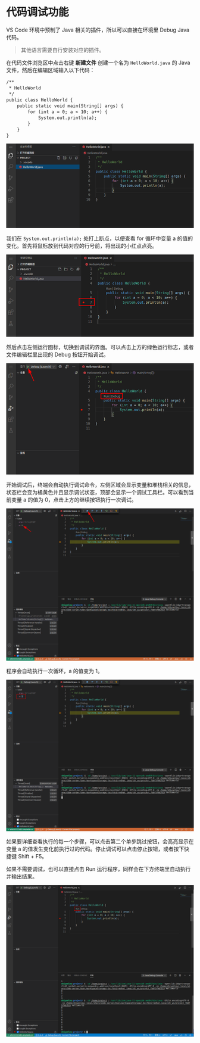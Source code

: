 # 代码调试功能
VS Code 环境中预制了 Java 相关的插件，所以可以直接在环境里 Debug Java 代码。

> 其他语言需要自行安装对应的插件。

在代码文件浏览区中点击右键 **新建文件** 创建一个名为 `HelloWorld.java` 的 Java 文件，然后在编辑区域输入以下代码：

```Plain Text
/**
 * HelloWorld
 */
public class HelloWorld {
    public static void main(String[] args) {
        for (int a = 0; a < 10; a++) {
            System.out.println(a);
        }
    }
}

```
![image](images/qM5C_O837vpa5JHdna2Lc5zX-314FFfx-hsj7H1pRco.png)

我们在 `System.out.println(a);` 处打上断点，以便查看 for 循环中变量 a 的值的变化。首先将鼠标放到代码对应的行号前，将出现的小红点点亮。

![image](images/lEG9SXu_L9a0bOSpZ5dLikKk8vVHA3XJn_DL8xcEelo.png)

然后点击左侧运行图标，切换到调试的界面。可以点击上方的绿色运行标志，或者文件编辑栏里出现的 Debug 按钮开始调试。

![image](images/d4KFsiLknByKwnaFK6XjjHhvzdMy8U7LKrBaPpU5nCA.png)

开始调试后，终端会自动执行调试命令，左侧区域会显示变量和堆栈相关的信息，状态栏会变为橘黄色并且显示调试状态，顶部会显示一个调试工具栏。可以看到当前变量 a 的值为 0，点击上方的继续按钮执行一次调试。

![image](images/56r0UpLA_6s_B3OIOTgHUUTkwhJRBw5heTNa7bCU_Tw.png)

程序会自动执行一次循环，a 的值变为 1。

![image](images/6pnoacVi_qMzg3iIWVzpQbHUnL756RLR1IF9nNg593g.png)

如果要详细查看执行的每一个步骤，可以点击第二个单步跳过按钮，会高亮显示在变量 a 的值发生变化前执行过的代码。停止调试可以点击停止按钮，或者按下快捷键 Shift + F5。

如果不需要调试，也可以直接点击 Run 运行程序，同样会在下方终端里自动执行并输出结果。

![image](images/ZIYDslvkmJLWEiWwWzEKfzZx4rIUVbEpA1-SH8l0MVU.png)


